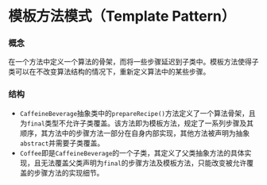 # 模板方法模式（Template Pattern）

### 概念
在一个方法中定义一个算法的骨架，而将一些步骤延迟到子类中。模板方法使得子类可以在不改变算法结构的情况下，重新定义算法中的某些步骤。

### 结构
- `CaffeineBeverage`抽象类中的`prepareRecipe()`方法定义了一个算法骨架，且为`final`类型不允许子类覆盖。该方法即为模板方法，规定了一系列步骤及其顺序，其方法中的步骤方法一部分在自身内部实现，其他方法被声明为抽象`abstract`并需要子类覆盖。
- `Coffee`即是`CaffeineBeverage`的一个子类，其定义了父类抽象方法的具体实现，且无法覆盖父类声明为`final`的步骤方法及模板方法，只能改变被允许覆盖的步骤方法的实现细节。